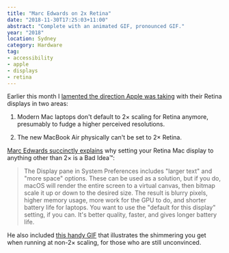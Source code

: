 ```yaml
---
title: "Marc Edwards on 2x Retina"
date: "2018-11-30T17:25:03+11:00"
abstract: "Complete with an animated GIF, pronounced GIF."
year: "2018"
location: Sydney
category: Hardware
tag:
- accessibility
- apple
- displays
- retina
---
```

Earlier this month I [lamented the direction Apple was taking] with their Retina displays in two areas:

1. Modern Mac laptops don't default to 2× scaling for Retina anymore, presumably to fudge a higher perceived resolutions.

2. The new MacBook Air physically can't be set to 2× Retina.

[Marc Edwards succinctly explains] why setting your Retina Mac display to anything other than 2× is a Bad Idea&trade;:

> The Display pane in System Preferences includes "larger text" and "more space" options. These can be used as a solution, but if you do, macOS will render the entire screen to a virtual canvas, then bitmap scale it up or down to the desired size. The result is blurry pixels, higher memory usage, more work for the GPU to do, and shorter battery life for laptops. You want to use the "default for this display" setting, if you can. It's better quality, faster, and gives longer battery life.

He also included [this handy GIF] that illustrates the shimmering you get when running at non-2× scaling, for those who are still unconvinced.

[this handy GIF]: https://bjango.com/images/articles/macexternaldisplays/shimmer.gif
[Marc Edwards succinctly explains]: https://bjango.com/articles/macexternaldisplays/
[lamented the direction Apple was taking]: https://rubenerd.com/new-macbook-air-isnt-2-to-1-retina/
